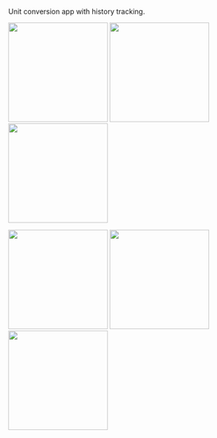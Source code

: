 

Unit conversion app with history tracking.


<p float="left">
  <img src="https://user-images.githubusercontent.com/81760629/131182001-73e9bc4d-b462-47a0-84a4-0b0c40d5b591.png" width="200" /> 
  <img src="https://user-images.githubusercontent.com/81760629/131182005-1806245a-2267-48af-9d65-8614b50b08e7.png" width="200" />
  <img src="https://user-images.githubusercontent.com/81760629/131182007-f449ea77-ea4e-4c0f-9856-48d398025cfa.png" width="200" />
</p>
  <p float="left">
  <img src="https://user-images.githubusercontent.com/81760629/131182010-074991ec-79c1-4bed-984f-4518184b9676.png" width="200" />
  <img src="https://user-images.githubusercontent.com/81760629/131182011-189ac5e2-a611-444b-b2f5-2204fcb321ec.png" width="200" />
  <img src="https://user-images.githubusercontent.com/81760629/131182012-8145397c-0b86-44c9-86e5-28b97ff289f5.png" width="200" />
</p>
